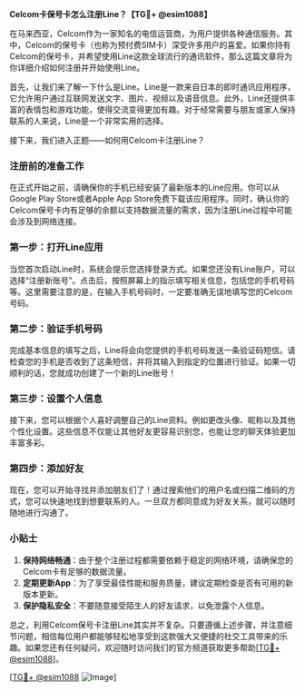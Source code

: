 **Celcom卡保号卡怎么注册Line？【TG💪+ @esim1088】**

在马来西亚，Celcom作为一家知名的电信运营商，为用户提供各种通信服务。其中，Celcom的保号卡（也称为预付费SIM卡）深受许多用户的喜爱。如果你持有Celcom的保号卡，并希望使用Line这款全球流行的通讯软件，那么这篇文章将为你详细介绍如何注册并开始使用Line。

首先，让我们来了解一下什么是Line。Line是一款来自日本的即时通讯应用程序，它允许用户通过互联网发送文字、图片、视频以及语音信息。此外，Line还提供丰富的表情包和游戏功能，使得交流变得更加有趣。对于经常需要与朋友或家人保持联系的人来说，Line是一个非常实用的选择。

接下来，我们进入正题——如何用Celcom卡注册Line？

### 注册前的准备工作

在正式开始之前，请确保你的手机已经安装了最新版本的Line应用。你可以从Google Play Store或者Apple App Store免费下载该应用程序。同时，确认你的Celcom保号卡内有足够的余额以支持数据流量的需求，因为注册Line过程中可能会涉及到网络连接。

### 第一步：打开Line应用

当您首次启动Line时，系统会提示您选择登录方式。如果您还没有Line账户，可以选择“注册新账号”。点击后，按照屏幕上的指示填写相关信息，包括您的手机号码等。这里需要注意的是，在输入手机号码时，一定要准确无误地填写您的Celcom号码。

### 第二步：验证手机号码

完成基本信息的填写之后，Line将会向您提供的手机号码发送一条验证码短信。请检查您的手机是否收到了这条短信，并将其输入到指定的位置进行验证。如果一切顺利的话，您就成功创建了一个新的Line账号！

### 第三步：设置个人信息

接下来，您可以根据个人喜好调整自己的Line资料。例如更改头像、昵称以及其他个性化设置。这些信息不仅能让其他好友更容易识别您，也能让您的聊天体验更加丰富多彩。

### 第四步：添加好友

现在，您可以开始寻找并添加朋友们了！通过搜索他们的用户名或扫描二维码的方式，您可以快速地找到想要联系的人。一旦双方都同意成为好友关系，就可以随时随地进行沟通了。

### 小贴士

1. **保持网络畅通**：由于整个注册过程都需要依赖于稳定的网络环境，请确保您的Celcom卡有足够的数据流量。
2. **定期更新App**：为了享受最佳性能和服务质量，建议定期检查是否有可用的新版本更新。
3. **保护隐私安全**：不要随意接受陌生人的好友请求，以免泄露个人信息。

总之，利用Celcom保号卡注册Line其实并不复杂。只要遵循上述步骤，并注意细节问题，相信每位用户都能够轻松地享受到这款强大又便捷的社交工具带来的乐趣。如果您还有任何疑问，欢迎随时访问我们的官方频道获取更多帮助[[TG💪+ @esim1088](https://t.me/s/esim1088)]。

[[TG💪+ @esim1088](https://t.me/s/esim1088) ![Image](https://i.postimg.cc/4NQfJmqS/Snipaste-2025-05-13-00-14-12.png)]